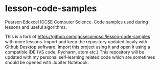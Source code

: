# lesson-code-samples
Pearson Edexcel IGCSE Computer Science. Code samples used during lessons and useful algorithms.

This is a fork of https://github.com/igcsecompsci/lesson-code-samples with more lessons. 
Import and keep the repository updated localy with Github Desktop software. Import this project using it and open it using a compatible IDE (VS code, Pycharm, atom etc.)
This repository will be updated with my personal self-learning related code which are sometimes should be opened with Jupiter Notebook.
